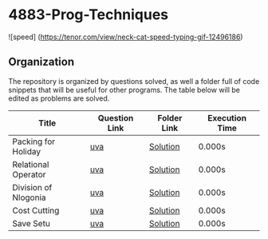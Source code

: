 # 4883-Prog-Techniques

![speed]
(https://tenor.com/view/neck-cat-speed-typing-gif-12496186)

## Organization

The repository is organized by questions solved, as well a folder full of code snippets that will be useful for other programs. The table below will be edited as problems are solved.

| Title                | Question Link                       | Folder Link                    | Execution Time |
| -------------------- | ----------------------------------- | ------------------------------ | -------------- |
| Packing for Holiday  | [uva](https://tinyurl.com/y49s6k58) | [Solution](/Assignments/12372) | 0.000s         |
| Relational Operator  | [uva](https://tinyurl.com/y23m7wc2) | [Solution](/Assignments/11172) | 0.000s         |
| Division of Nlogonia | [uva](https://tinyurl.com/yxvrr7d7) | [Solution](/Assignments/11498) | 0.000s         |
| Cost Cutting         | [uva](https://tinyurl.com/y6yfg8fj) | [Solution](/Assignments/11727) | 0.000s         |
| Save Setu            | [uva](https://tinyurl.com/y32qxovq) | [Solution](/Assignments/12403) | 0.000s         |
